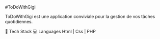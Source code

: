 #ToDoWithGigi

ToDoWithGigi est une application conviviale pour la gestion de vos tâches quotidiennes.

🧠 Tech Stack
💻 Languages
Html | Css | PHP